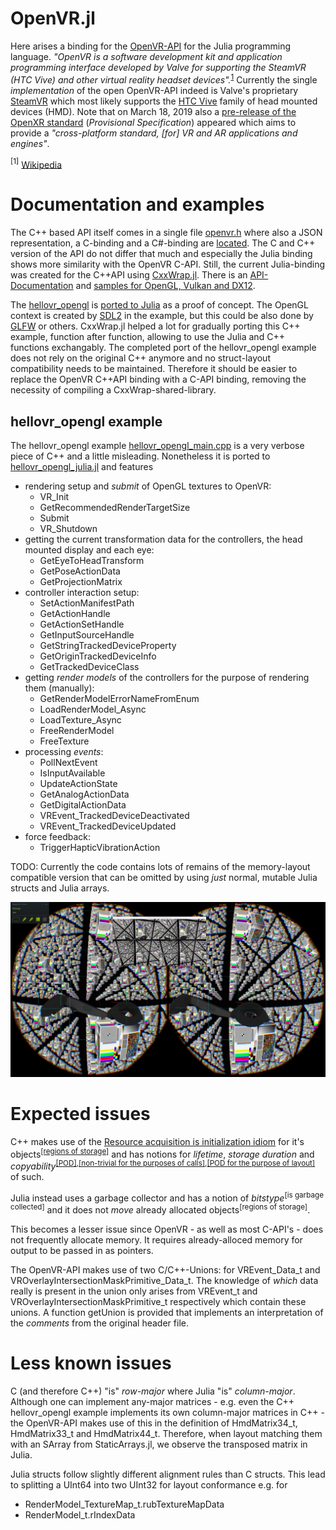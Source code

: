 # OpenVR.jl

Here arises a binding for the [OpenVR-API](https://github.com/ValveSoftware/openvr) for the Julia programming language. _"OpenVR is a software development kit and application programming interface developed by Valve for supporting the SteamVR (HTC Vive) and other virtual reality headset devices"._<sup>[1](#wiki1)</sup> Currently the single _implementation_ of the open OpenVR-API indeed is Valve's proprietary [SteamVR](https://steamcommunity.com/steamvr) which most likely supports the [HTC Vive](https://www.vive.com/us/product/vive-virtual-reality-system/) family of head mounted devices (HMD). Note that on March 18, 2019 also a [pre-release of the OpenXR standard](https://www.khronos.org/news/press/khronos-releases-openxr-0.90-provisional-specification-for-high-performance-access-ar-vr-platforms-and-devices) (_Provisional Specification_) appeared which aims to provide a _"cross-platform standard, [for] VR and AR applications and engines"_.

<a name="wiki1"><sup>[1]</sup></a> [Wikipedia](https://en.wikipedia.org/wiki/OpenVR)

# Documentation and examples

The C++ based API itself comes in a single file [openvr.h](https://github.com/ValveSoftware/openvr/blob/master/headers/openvr.h) where also a JSON representation, a C-binding and a C\#-binding are [located](https://github.com/ValveSoftware/openvr/tree/master/headers). The C and C++ version of the API do not differ that much and especially the Julia binding shows more similarity with the OpenVR C-API. Still, the current Julia-binding was created for the C++API using [CxxWrap.jl](https://github.com/JuliaInterop/CxxWrap.jl). There is an [API-Documentation](https://github.com/ValveSoftware/openvr/wiki/API-Documentation) and [samples for OpenGL, Vulkan and DX12](https://github.com/ValveSoftware/openvr/tree/master/samples).

The [hellovr_opengl](https://github.com/ValveSoftware/openvr/blob/master/samples/hellovr_opengl/hellovr_opengl_main.cpp) is [ported to Julia](./test/hellovr_opengl_julia.jl) as a proof of concept. The OpenGL context is created by [SDL2](https://github.com/jonathanBieler/SimpleDirectMediaLayer.jl) in the example, but this could be also done by [GLFW](https://github.com/JuliaGL/GLFW.jl) or others. CxxWrap.jl helped a lot for gradually porting this C++ example, function after function, allowing to use the Julia and C++ functions exchangably. The completed port of the hellovr_opengl example does not rely on the original C++ anymore and no struct-layout compatibility needs to be maintained. Therefore it should be easier to replace the OpenVR C++API binding with a C-API binding, removing the necessity of compiling a CxxWrap-shared-library.

## hellovr_opengl example

The hellovr_opengl example [hellovr_opengl_main.cpp](https://github.com/ValveSoftware/openvr/blob/master/samples/hellovr_opengl/hellovr_opengl_main.cpp) is a very verbose piece of C++ and a little misleading.
Nonetheless it is ported to [hellovr_opengl_julia.jl](./test/hellovr_opengl_julia.jl) and features

- rendering setup and _submit_ of OpenGL textures to OpenVR:
  - VR_Init
  - GetRecommendedRenderTargetSize
  - Submit
  - VR_Shutdown
- getting the current transformation data for the controllers, the head mounted display and each eye:
  - GetEyeToHeadTransform
  - GetPoseActionData
  - GetProjectionMatrix
- controller interaction setup:
  - SetActionManifestPath
  - GetActionHandle
  - GetActionSetHandle
  - GetInputSourceHandle
  - GetStringTrackedDeviceProperty
  - GetOriginTrackedDeviceInfo
  - GetTrackedDeviceClass
- getting _render models_ of the controllers for the purpose of rendering them (manually):
  - GetRenderModelErrorNameFromEnum
  - LoadRenderModel_Async
  - LoadTexture_Async
  - FreeRenderModel
  - FreeTexture
- processing _events_:
  - PollNextEvent
  - IsInputAvailable
  - UpdateActionState
  - GetAnalogActionData
  - GetDigitalActionData
  - VREvent_TrackedDeviceDeactivated
  - VREvent_TrackedDeviceUpdated
- force feedback:
  - TriggerHapticVibrationAction

TODO: Currently the code contains lots of remains of the memory-layout compatible version that can be omitted by using _just_ normal, mutable Julia structs and Julia arrays.

![](./doc/hellovr.jpg)

# Expected issues

C++ makes use of the [Resource acquisition is initialization idiom](https://en.wikipedia.org/wiki/Resource_acquisition_is_initialization) for it's objects<sup>[[regions of storage]](https://en.cppreference.com/w/cpp/language/object)</sup> and has notions for _lifetime_, _storage duration_ and _copyability_<sup>[[POD]](https://en.wikipedia.org/wiki/Passive_data_structure),[[non-trivial for the purposes of calls]](https://itanium-cxx-abi.github.io/cxx-abi/abi.html#non-trivial),[[POD for the purpose of layout]](https://itanium-cxx-abi.github.io/cxx-abi/abi.html#POD)</sup> of such.

Julia instead uses a garbage collector and has a notion of _bitstype_<sup>[is garbage collected]</sup> and it does not _move_ already allocated objects<sup>[regions of storage]</sup>.

This becomes a lesser issue since OpenVR - as well as most C-API's - does not frequently allocate memory. It requires already-alloced memory for output to be passed in as pointers.

The OpenVR-API makes use of two C/C++-Unions: for VREvent_Data_t and VROverlayIntersectionMaskPrimitive_Data_t. The knowledge of _which_ data really is present in the union only arises from VREvent_t and VROverlayIntersectionMaskPrimitive_t respectively which contain these unions. A function getUnion is provided that implements an interpretation of the _comments_ from the original header file.

# Less known issues

C (and therefore C++) "is" _row-major_ where Julia "is" _column-major_. Although one can implement any-major matrices - e.g. even the C++ hellovr_opengl example implements its own column-major matrices in C++ - the OpenVR-API makes use of this in the definition of HmdMatrix34_t, HmdMatrix33_t and HmdMatrix44_t. Therefore, when layout matching them with an SArray from StaticArrays.jl, we observe the transposed matrix in Julia.

Julia structs follow slightly different alignment rules than C structs. This lead to splitting a UInt64 into two UInt32 for layout conformance e.g. for
- RenderModel_TextureMap_t.rubTextureMapData
- RenderModel_t.rIndexData
